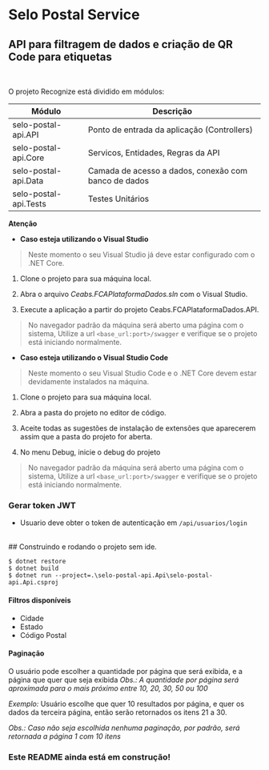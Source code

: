 # Selo Postal Service

## API para filtragem de dados e criação de QR Code para etiquetas

<br/>

O projeto Recognize está dividido em módulos:

| Módulo         | Descrição                                            |
| -------------- | ---------------------------------------------------- |
| selo-postal-api.API  | Ponto de entrada da aplicação (Controllers)          |
| selo-postal-api.Core | Servicos, Entidades, Regras da API                   |
| selo-postal-api.Data | Camada de acesso a dados, conexão com banco de dados |
| selo-postal-api.Tests| Testes Unitários                                     |


**Atenção**

- **Caso esteja utilizando o Visual Studio**

> Neste momento o seu Visual Studio já deve estar configurado com o .NET Core.

1. Clone o projeto para sua máquina local.

2. Abra o arquivo _Ceabs.FCAPlataformaDados.sln_ com o Visual Studio.

3. Execute a aplicação a partir do projeto Ceabs.FCAPlataformaDados.API.

> No navegador padrão da máquina será aberto uma página com o sistema, Utilize a url `<base_url:port>/swagger` e verifique se o projeto está iniciando normalmente.

- **Caso esteja utilizando o Visual Studio Code**

> Neste momento o seu Visual Studio Code e o .NET Core devem estar devidamente instalados na máquina.

1. Clone o projeto para sua máquina local.

2. Abra a pasta do projeto no editor de código.

3. Aceite todas as sugestões de instalação de extensões que aparecerem assim que a pasta do projeto for aberta.

4. No menu Debug, inicie o debug do projeto

> No navegador padrão da máquina será aberto uma página com o sistema, Utilize a url `<base_url:port>/swagger` e verifique se o projeto está iniciando normalmente.

### Gerar token JWT

* Usuario deve obter o token de autenticação em `/api/usuarios/login`
<br/>
## Construindo e rodando o projeto sem ide.

```shell
$ dotnet restore
$ dotnet build
$ dotnet run --project=.\selo-postal-api.Api\selo-postal-api.Api.csproj
```


#### Filtros disponíveis
* Cidade
* Estado
* Código Postal

#### Paginação
O usuário pode escolher a quantidade por página que será exibida, e a página que quer que seja exibida
_Obs.: A quantidade por página será aproximada para o mais próximo entre 10, 20, 30, 50 ou 100_

*Exemplo:*
Usuário escolhe que quer 10 resultados por página, e quer os dados da terceira página, então serão retornados os itens 21 a 30.

_Obs.: Caso não seja escolhida nenhuma paginação, por padrão, será retornada a página 1 com 10 itens_


### Este README ainda está em construção!
